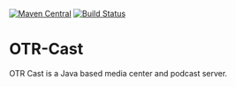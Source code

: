 [![Maven Central](http://maven-badges.herokuapp.com/maven-central/de.kisner.otrcast/otrcast/badge.svg)](http://search.maven.org/#search%7Cgav%7C1%7Cg%3A%22de.kisner.otrcast%22%20AND%20a%3A%otrcast%22) [![Build Status](https://www.aht-group.com/jenkins/buildStatus/icon?job=OTRCAST)](https://www.aht-group.com/jenkins/job/OTRCAST)

# OTR-Cast
OTR Cast is a Java based media center and podcast server.
